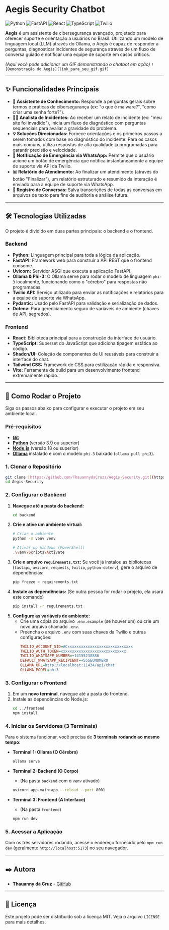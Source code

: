 # Aegis Security Chatbot

![Python](https://img.shields.io/badge/Python-3776AB?style=for-the-badge&logo=python&logoColor=white) ![FastAPI](https://img.shields.io/badge/FastAPI-005571?style=for-the-badge&logo=fastapi&logoColor=white) ![React](https://img.shields.io/badge/React-20232A?style=for-the-badge&logo=react&logoColor=61DAFB) ![TypeScript](https://img.shields.io/badge/TypeScript-007ACC?style=for-the-badge&logo=typescript&logoColor=white) ![Twilio](https://img.shields.io/badge/Twilio-F22F46?style=for-the-badge&logo=twilio&logoColor=white)

**Aegis** é um assistente de cibersegurança avançado, projetado para oferecer suporte e orientação a usuários no Brasil. Utilizando um modelo de linguagem local (LLM) através do Ollama, o Aegis é capaz de responder a perguntas, diagnosticar incidentes de segurança através de um fluxo de conversa guiado e notificar uma equipe de suporte em casos críticos.

*(Aqui você pode adicionar um GIF demonstrando o chatbot em ação)*
`![Demonstração do Aegis](link_para_seu_gif.gif)`

---

## ✨ Funcionalidades Principais

* **🧠 Assistente de Conhecimento:** Responde a perguntas gerais sobre termos e práticas de cibersegurança (ex: "o que é malware?", "como criar uma senha forte?").
* **🕵️‍♂️ Analista de Incidentes:** Ao receber um relato de incidente (ex: "meu site foi invadido"), inicia um fluxo de diagnóstico com perguntas sequenciais para avaliar a gravidade do problema.
* **💡 Soluções Direcionadas:** Fornece orientações e os primeiros passos a serem tomados com base no diagnóstico do incidente. Para os casos mais comuns, utiliza respostas de alta qualidade já programadas para garantir precisão e velocidade.
* **📲 Notificação de Emergência via WhatsApp:** Permite que o usuário acione um botão de emergência que notifica instantaneamente a equipe de suporte via API da Twilio.
* **📊 Relatório de Atendimento:** Ao finalizar um atendimento (através do botão "Finalizar"), um relatório estruturado e resumido da interação é enviado para a equipe de suporte via WhatsApp.
* **📜 Registro de Conversas:** Salva transcrições de todas as conversas em arquivos de texto para fins de auditoria e análise futura.

---

## 🛠️ Tecnologias Utilizadas

O projeto é dividido em duas partes principais: o backend e o frontend.

### Backend
* **Python:** Linguagem principal para toda a lógica da aplicação.
* **FastAPI:** Framework web para construir a API REST que o frontend consome.
* **Uvicorn:** Servidor ASGI que executa a aplicação FastAPI.
* **Ollama & Phi-3:** O Ollama serve para rodar o modelo de linguagem `phi-3` localmente, funcionando como o "cérebro" para respostas não programadas.
* **Twilio API:** Serviço utilizado para enviar as notificações e relatórios para a equipe de suporte via WhatsApp.
* **Pydantic:** Usado pelo FastAPI para validação e serialização de dados.
* **Dotenv:** Para gerenciamento seguro de variáveis de ambiente (chaves de API, segredos).

### Frontend
* **React:** Biblioteca principal para a construção da interface de usuário.
* **TypeScript:** Superset do JavaScript que adiciona tipagem estática ao código.
* **Shadcn/UI:** Coleção de componentes de UI reusáveis para construir a interface do chat.
* **Tailwind CSS:** Framework de CSS para estilização rápida e responsiva.
* **Vite:** Ferramenta de build para um desenvolvimento frontend extremamente rápido.

---

## 🚀 Como Rodar o Projeto

Siga os passos abaixo para configurar e executar o projeto em seu ambiente local.

### Pré-requisitos
* [**Git**](https://git-scm.com/downloads)
* [**Python**](https://www.python.org/downloads/) (versão 3.9 ou superior)
* [**Node.js**](https://nodejs.org/en) (versão 18 ou superior)
* [**Ollama**](https://ollama.com/) instalado e com o modelo `phi-3` baixado (`ollama pull phi3`).

### 1. Clonar o Repositório
```bash
git clone [https://github.com/ThauannydaCruzz/Aegis-Security.git](https://github.com/ThauannydaCruzz/Aegis-Security.git)
cd Aegis-Security
```

### 2. Configurar o Backend
1.  **Navegue até a pasta do backend:**
    ```bash
    cd backend
    ```
2.  **Crie e ative um ambiente virtual:**
    ```bash
    # Criar o ambiente
    python -m venv venv

    # Ativar no Windows (PowerShell)
    .\venv\Scripts\Activate
    ```
3.  **Crie o arquivo `requirements.txt`:** Se você já instalou as bibliotecas (`fastapi`, `uvicorn`, `requests`, `twilio`, `python-dotenv`), gere o arquivo de dependências:
    ```bash
    pip freeze > requirements.txt
    ```
4.  **Instale as dependências:** (Se outra pessoa for rodar o projeto, ela usará este comando)
    ```bash
    pip install -r requirements.txt
    ```
5.  **Configure as variáveis de ambiente:**
    * Crie uma cópia do arquivo `.env.example` (se houver um) ou crie um novo arquivo chamado `.env`.
    * Preencha o arquivo `.env` com suas chaves da Twilio e outras configurações:
        ```ini
        TWILIO_ACCOUNT_SID=ACxxxxxxxxxxxxxxxxxxxxxxxxxxxxx
        TWILIO_AUTH_TOKEN=xxxxxxxxxxxxxxxxxxxxxxxxxxxxx
        TWILIO_WHATSAPP_NUMBER=+14155238886
        DEFAULT_WHATSAPP_RECIPIENT=+55SEUNUMERO
        OLLAMA_URL=http://localhost:11434/api/chat
        OLLAMA_MODEL=phi3
        ```

### 3. Configurar o Frontend
1.  Em um **novo terminal**, navegue até a pasta do frontend.
2.  Instale as dependências do Node.js:
    ```bash
    cd ../frontend 
    npm install
    ```

### 4. Iniciar os Servidores (3 Terminais)
Para o sistema funcionar, você precisa de **3 terminais rodando ao mesmo tempo**:

* **Terminal 1: Ollama (O Cérebro)**
    ```bash
    ollama serve
    ```

* **Terminal 2: Backend (O Corpo)**
    * (Na pasta `backend` com o `venv` ativado)
    ```bash
    uvicorn app.main:app --reload --port 8001
    ```

* **Terminal 3: Frontend (A Interface)**
    * (Na pasta `frontend`)
    ```bash
    npm run dev
    ```

### 5. Acessar a Aplicação
Com os três servidores rodando, acesse o endereço fornecido pelo `npm run dev` (geralmente `http://localhost:5173`) no seu navegador.

---

## ✒️ Autora

* **Thauanny da Cruz** - [GitHub](https://github.com/ThauannydaCruzz)

---
## 📄 Licença
Este projeto pode ser distribuído sob a licença MIT. Veja o arquivo `LICENSE` para mais detalhes.
